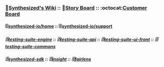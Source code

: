 ### :open_book:[Synthesized's Wiki](https://github.com/synthesized-io/home/wiki) :: :rocket:[Story Board](https://github.com/orgs/synthesized-io/projects/13) :: :octocat:[Customer Board](https://github.com/orgs/synthesized-io/projects/12)

#### :file_cabinet:[synthesized-io/home](https://github.com/synthesized-io/home) :: :file_cabinet:[synthesized-io/support](https://github.com/synthesized-io/support)

##### :file_cabinet:[testing-suite-engine](https://github.com/synthesized-io/testing-suite-engine) :: :file_cabinet:[testing-suite-api](https://github.com/synthesized-io/testing-suite-api) :: :file_cabinet:[testing-suite-ui-front](https://github.com/synthesized-io/testing-suite-ui-front) :: :file_cabinet:[testing-suite-commons](https://github.com/synthesized-io/testing-suite-commons)

##### :file_cabinet:[synthesized-sdk](https://github.com/synthesized-io/synthesized-sdk) :: :file_cabinet:[insight](https://github.com/synthesized-io/insight) :: :file_cabinet:[fairlens](https://github.com/synthesized-io/fairlens)
